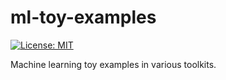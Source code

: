 # ml-toy-examples
[![License: MIT](https://img.shields.io/badge/License-MIT-brightgreen.svg)](https://github.com/mirgis/plucky-playground/blob/main/LICENSE)

Machine learning toy examples in various toolkits.
